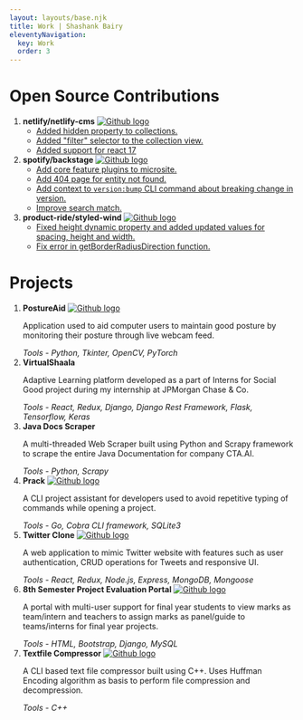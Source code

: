```yaml
---
layout: layouts/base.njk
title: Work | Shashank Bairy
eleventyNavigation:
  key: Work
  order: 3
---
```


<h1>Open Source Contributions</h1>
<ol>
  <li class="list-item">
    <div class="list-title-container">
      <b>netlify/netlify-cms</b>
      <a href="https://github.com/netlify/netlify-cms" target="_blank">
        <img class="github-logo" src="{{ '/icons/github.svg' | url }}" alt="Github logo" />
      </a>
    </div>
    <ul>
      <li class="list-item">
        <a href="https://github.com/netlify/netlify-cms/pull/3741" target="_blank">Added hidden property to collections.</a>
      </li>
      <li class="list-item">
        <a href="https://github.com/netlify/netlify-cms/pull/3643" target="_blank">Added "filter" selector to the collection view.</a>
      </li>
      <li class="list-item">
        <a href="https://github.com/netlify/netlify-cms/pull/5316" target="_blank">Added support for react 17</a>
      </li>
    </ul>
  </li>
  <li class="list-item">
    <div class="list-title-container">
      <b>spotify/backstage</b>
      <a href="https://github.com/spotify/backstage" target="_blank">
        <img class="github-logo" src="{{ '/icons/github.svg' | url }}" alt="Github logo" />
      </a>
    </div>
    <ul>
      <li class="list-item">
        <a href="https://github.com/backstage/backstage/pull/5151" target="_blank">Add core feature plugins to microsite.</a>
      </li>
      <li class="list-item">
        <a href="https://github.com/backstage/backstage/pull/2623" target="_blank">Add 404 page for entity not found.</a>
      </li>
      <li class="list-item">
        <a href="https://github.com/backstage/backstage/pull/5623" target="_blank">Add context to <code>version:bump</code> CLI command about breaking change in version.</a>
      </li>
      <li class="list-item">
        <a href="https://github.com/backstage/backstage/pull/3365" target="_blank">Improve search match.</a>
      </li>
    </ul>
  </li>
  <li class="list-item">
    <div class="list-title-container">
      <b>product-ride/styled-wind</b>
      <a href="https://github.com/product-ride/styled-wind" target="_blank">
        <img class="github-logo" src="{{ '/icons/github.svg' | url }}" alt="Github logo" />
      </a>
    </div>
    <ul>
      <li class="list-item">
        <a href="https://github.com/product-ride/styled-wind/pull/23" target="_blank">Fixed height dynamic property and added updated values for spacing, height and width.</a>
      </li>
      <li class="list-item">
        <a href="https://github.com/product-ride/styled-wind/pull/19" target="_blank">Fix error in getBorderRadiusDirection function.</a>
      </li>
    </ul>
  </li>
</ol>

<h1>Projects</h1>
<ol>
  <li class="list-item">
    <div class="list-title-container">
      <b>PostureAid</b>
      <a href="https://github.com/BA1RY/posture-aid" target="_blank">
        <img class="github-logo" src="{{ '/icons/github.svg' | url }}" alt="Github logo" />
      </a>
    </div>
    <p>Application used to aid computer users to maintain good posture by monitoring their posture through live webcam feed.</p>
    <i>Tools - Python, Tkinter, OpenCV, PyTorch</i>
  </li>
  <li class="list-item">
    <div class="list-title-container">
      <b>VirtualShaala</b>
    </div>
    <p>Adaptive Learning platform developed as a part of Interns for Social Good project during my internship at JPMorgan Chase & Co.</p>
    <i>Tools - React, Redux, Django, Django Rest Framework, Flask, Tensorflow, Keras</i>
  </li>
  <li class="list-item">
    <div class="list-title-container">
      <b>Java Docs Scraper</b>
    </div>
    <p>A multi-threaded Web Scraper built using Python and Scrapy framework to scrape the entire Java Documentation for company CTA.AI.</p>
    <i>Tools - Python, Scrapy</i>
  </li>
  <li class="list-item">
    <div class="list-title-container">
      <b>Prack</b>
      <a href="https://github.com/BA1RY/prack" target="_blank">
        <img class="github-logo" src="{{ '/icons/github.svg' | url }}" alt="Github logo" />
      </a>
    </div>
    <p>A CLI project assistant for developers used to avoid repetitive typing of commands while opening a project.</p>
    <i>Tools - Go, Cobra CLI framework, SQLite3</i>
  </li>
  <li class="list-item">
    <div class="list-title-container">
      <b>Twitter Clone</b>
      <a href="https://github.com/BA1RY/twitter-clone" target="_blank">
        <img class="github-logo" src="{{ '/icons/github.svg' | url }}" alt="Github logo" />
      </a>
    </div>
    <p>A web application to mimic Twitter website with features such as user authentication, CRUD operations for Tweets and responsive UI.</p>
    <i>Tools - React, Redux, Node.js, Express, MongoDB, Mongoose</i>
  </li>
  <li class="list-item">
    <div class="list-title-container">
      <b>8th Semester Project Evaluation Portal</b>
      <a href="https://github.com/BA1RY/project-evaluation" target="_blank">
        <img class="github-logo" src="{{ '/icons/github.svg' | url }}" alt="Github logo" />
      </a>
    </div>
    <p>A portal with multi-user support for final year students to view marks as team/intern and teachers to assign marks as panel/guide to teams/interns for final year projects.</p>
    <i>Tools - HTML, Bootstrap, Django, MySQL</i>
  </li>
  <li class="list-item">
    <div class="list-title-container">
      <b>Textfile Compressor</b>
      <a href="https://github.com/BA1RY/huffman-compression" target="_blank">
        <img class="github-logo" src="{{ '/icons/github.svg' | url }}" alt="Github logo" />
      </a>
    </div>
    <p>A CLI based text file compressor built using C++. Uses Huffman Encoding algorithm as basis to perform file compression and decompression.</p>
    <i>Tools - C++</i>
  </li>
</ol>
